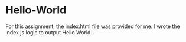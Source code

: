 # Hello-World

For this assignment, the index.html file was provided for me. I wrote the index.js logic to output Hello World.
